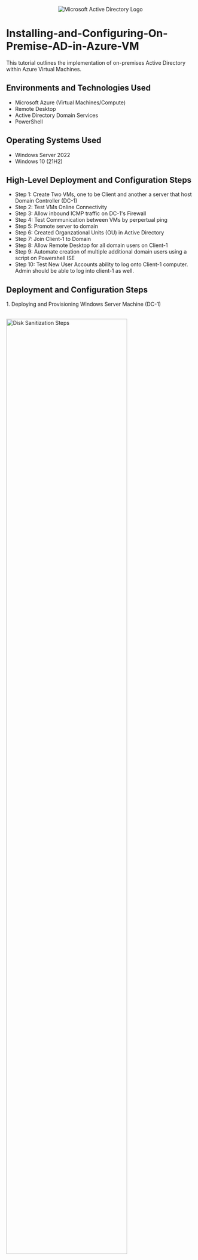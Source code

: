 <p align="center">
<img src="https://i.imgur.com/pU5A58S.png" alt="Microsoft Active Directory Logo"/>
</p>
</p>

<h1>Installing-and-Configuring-On-Premise-AD-in-Azure-VM</h1>
This tutorial outlines the implementation of on-premises Active Directory within Azure Virtual Machines.<br />

<h2>Environments and Technologies Used</h2>

- Microsoft Azure (Virtual Machines/Compute)
- Remote Desktop
- Active Directory Domain Services
- PowerShell

<h2>Operating Systems Used </h2>

- Windows Server 2022
- Windows 10 (21H2)

<h2>High-Level Deployment and Configuration Steps</h2>

- Step 1: Create Two VMs, one to be Client and another a server that host Domain Controller (DC-1)
- Step 2: Test VMs Online Connectivity
- Step 3: Allow inbound ICMP traffic on DC-1's Firewall
- Step 4: Test Communication between VMs by perpertual ping
- Step 5: Promote server to domain
- Step 6: Created Organzational Units (OU) in Active Directory 
- Step 7: Join Client-1 to Domain
- Step 8: Allow Remote Desktop for all domain users on Client-1
- Step 9: Automate creation of multiple additional domain users using a script on Powershell ISE 
- Step 10: Test New User Accounts ability to log onto Client-1 computer. Admin should be able to log into client-1 as well. 

<h2>Deployment and Configuration Steps</h2>
1. Deploying and Provisioning Windows Server Machine (DC-1)
<p>
   <br/>
<img src="https://i.imgur.com/0uajV1y.png" height="80%" width="80%" alt="Disk Sanitization Steps"/>
</p>
<p>
  <br/>
 -  Setting a static private IP for DC-1 to allow consistency in access of resources by clients
  - Restart the Server for changes to take effect
  <p>
<img src="https://i.imgur.com/qRgFYWf.png" height="80%" width="80%" alt="Disk Sanitization Steps"/>
</p>
</p>
<br />

2. Deploying and Provisioning Windows Client Copmuter (Client-1)
   - Ensure waiting for DC-1 to be completely deployed before creating Client-1 so that virtual network for DC-1 is also applied to Client-1
<p>
   <br/>
<img src="https://i.imgur.com/0uajV1y.png" height="80%" width="80%" alt="Disk Sanitization Steps"/>
</p>
<p>







<p>
<img src="https://i.imgur.com/KopD75T.png" height="80%" width="80%" alt="Disk Sanitization Steps"/>
</p>
<p>
Successful deployment of client computer.
</p>
<br />

<p>
<img src="https://i.imgur.com/G4BgNkB.png" height="80%" width="80%" alt="Disk Sanitization Steps"/>
</p>
<p>
Here i am going into the server firewall settings to allow ICMP traffic inbound so client computer can communicate with server.
</p>
<br />

<p>
<img src="https://i.imgur.com/UgCQRGg.png" height="80%" width="80%" alt="Disk Sanitization Steps"/>
</p>
<p>
Here i executed a ping command from the client computer to the server to ensure connectivity. As you can see, the connection was successful.
</p>
<br />

<p>
<img src="https://i.imgur.com/KVGdRrP.png" height="80%" width="80%" alt="Disk Sanitization Steps"/>
</p>
<p>
Active Directory has been installed and the server was promoted to domain status. Next, i will create an admin account & a user account.
</p>
<br />

<p>
<img src="https://i.imgur.com/WFtcVkQ.png" height="80%" width="80%" alt="Disk Sanitization Steps"/>
</p>
<p>
Created an employee called jane admin & added her to the Domains Admin group. Next, i will connect client computer to the server.
</p>
<br />

<p>
<img src="https://i.imgur.com/jVQzEdu.png" height="80%" width="80%" alt="Disk Sanitization Steps"/>
</p>
Changed client DNS to server private ip address so to allow it to connect to the server.
</p>
<br />

<p>
<img src="https://i.imgur.com/Cdj3FYo.png" height="80%" width="80%" alt="Disk Sanitization Steps"/>
</p>
Used ipconfig /all to verify client computer connection to the server. Client DNS is 10.0.0.4 which is the same as the server private ip address.
</p>
<br />

<p>
<img src="https://i.imgur.com/ve164yk.png" height="80%" width="80%" alt="Disk Sanitization Steps"/>
</p>
Allowing all domain users remote desktop access to server via client computer.
</p>
<br />

<p>
<img src="https://i.imgur.com/yxEBpGc.png" height="80%" width="80%" alt="Disk Sanitization Steps"/>
</p>
Using Powershell ISE to generate random users to domain users in server.
</p>
<br />

<p>
<img src="https://i.imgur.com/wZXTSB8.png" height="80%" width="80%" alt="Disk Sanitization Steps"/>
</p>
Logged in as a random non-administrative user on client computer accessing the server.
</p>
<br />
</p>

